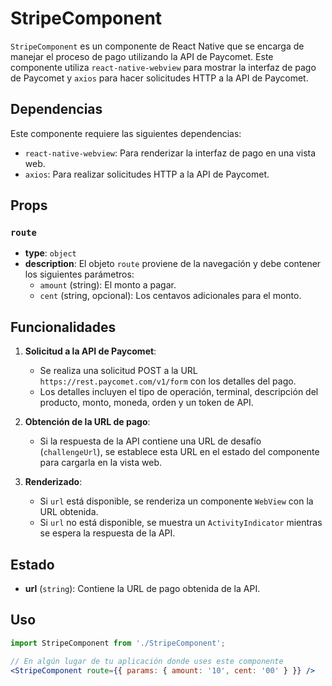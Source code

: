 # StripeComponent

`StripeComponent` es un componente de React Native que se encarga de manejar el proceso de pago utilizando la API de Paycomet. Este componente utiliza `react-native-webview` para mostrar la interfaz de pago de Paycomet y `axios` para hacer solicitudes HTTP a la API de Paycomet.

## Dependencias

Este componente requiere las siguientes dependencias:

- `react-native-webview`: Para renderizar la interfaz de pago en una vista web.
- `axios`: Para realizar solicitudes HTTP a la API de Paycomet.

## Props

### `route`

- **type**: `object`
- **description**: El objeto `route` proviene de la navegación y debe contener los siguientes parámetros:
  - `amount` (string): El monto a pagar.
  - `cent` (string, opcional): Los centavos adicionales para el monto.

## Funcionalidades

1. **Solicitud a la API de Paycomet**:
   - Se realiza una solicitud POST a la URL `https://rest.paycomet.com/v1/form` con los detalles del pago.
   - Los detalles incluyen el tipo de operación, terminal, descripción del producto, monto, moneda, orden y un token de API.

2. **Obtención de la URL de pago**:
   - Si la respuesta de la API contiene una URL de desafío (`challengeUrl`), se establece esta URL en el estado del componente para cargarla en la vista web.

3. **Renderizado**:
   - Si `url` está disponible, se renderiza un componente `WebView` con la URL obtenida.
   - Si `url` no está disponible, se muestra un `ActivityIndicator` mientras se espera la respuesta de la API.

## Estado

- **url** (`string`): Contiene la URL de pago obtenida de la API.

## Uso

```jsx
import StripeComponent from './StripeComponent';

// En algún lugar de tu aplicación donde uses este componente
<StripeComponent route={{ params: { amount: '10', cent: '00' } }} />
